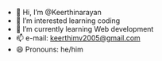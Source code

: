 - 👋 Hi, I’m @Keerthinarayan
- 👀 I’m interested learning coding
- 🌱 I’m currently learning Web development 
- 📫 e-mail: keerthimv2005@gmail.com
- 😄 Pronouns: he/him

